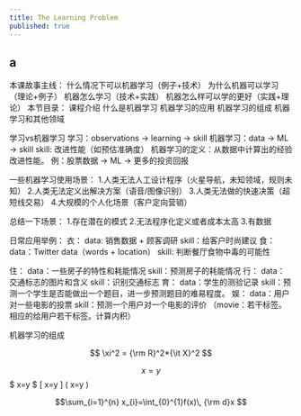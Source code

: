 ```yaml
---
title: The Learning Problem
published: true
---
```


## a

本课故事主线：
  什么情况下可以机器学习（例子+技术）
  为什么机器可以学习（理论+例子）
  机器怎么学习（技术+实践）
  机器怎么样可以学的更好（实践+理论）
本节目录：
  课程介绍
  什么是机器学习
  机器学习的应用
  机器学习的组成
  机器学习和其他领域

学习vs机器学习
  学习：observations -> learning -> skill
  机器学习：data -> ML -> skill
  skill: 改进性能（如预估准确度）
  机器学习的定义：从数据中计算出的经验改进性能。
  例：股票数据 -> ML -> 更多的投资回报

一些机器学习使用场景：
  1.人类无法人工设计程序（火星导航，未知领域，规则未知）
  2.人类无法定义出解决方案（语音/图像识别）
  3.人类无法做的快速决策（超短线交易）
  4.大规模的个人化场景（客户定向营销）

总结一下场景：
  1.存在潜在的模式
  2.无法程序化定义或者成本太高
  3.有数据

日常应用举例：
  衣：
    data: 销售数据 + 顾客调研
    skill：给客户时尚建议
  食：
    data：Twitter data（words + location）
    skill: 判断餐厅食物中毒的可能性

  住：
    data：一些房子的特性和耗能情况
    skill：预测房子的耗能情况
  行：
    data：交通标志的图片和含义
    skill：识别交通标志
  育：
    data：学生的测验记录
    skill：预测一个学生是否能做出一个题目，进一步预测题目的难易程度。
  娱：
    data：用户对一些电影的投票
    skill：预测一个用户对一个电影的评价
    （movie：若干标签。相应的给用户若干标签。计算内积）

机器学习的组成

$$
\xi^2 = {\rm R}^2*{\it X}^2
$$

$$  x=y $$
$ x=y $
\[ x=y \]
\( x=y \)

$$\sum_{i=1}^{n} x_{i}=\int_{0}^{1}f(x)\, {\rm d}x $$
